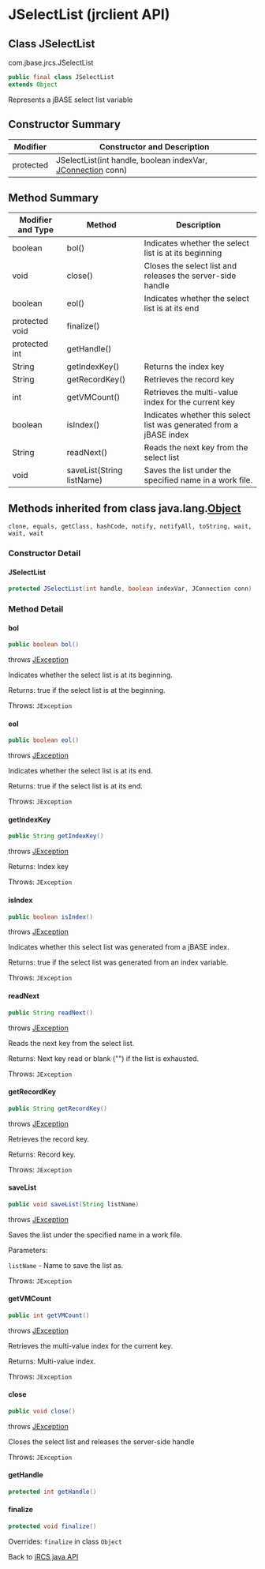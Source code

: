 # JSelectList (jrclient   API)

<PageHeader /> 

## Class JSelectList

com.jbase.jrcs.JSelectList

``` java
public final class JSelectList
extends Object
```

Represents a jBASE select list variable

## Constructor Summary

| Modifier | Constructor and Description |
| --- | --- |
| protected | JSelectList(int handle, boolean indexVar, [JConnection](./../jconnection-jrclient-api "class in com.jbase.jrcs") conn) |

## Method Summary

| Modifier and Type | Method | Description |
| --- | --- | --- |
| boolean | bol() | Indicates whether the select list is at its beginning |
| void | close() | Closes the select list and releases the server-side handle |
| boolean | eol() | Indicates whether the select list is at its end |
| protected void | finalize() |  |
| protected int | getHandle() |  |
| String | getIndexKey() | Returns the index key |
| String | getRecordKey() | Retrieves the record key |
| int | getVMCount() | Retrieves the multi-value index for the current key |
| boolean | isIndex() | Indicates whether this select list was generated from a jBASE index |
| String | readNext() | Reads the next key from the select list |
| void | saveList(String listName) | Saves the list under the specified name in a work file. |

## Methods inherited from class java.lang.[Object](http://java.sun.com/j2se/1.5.0/docs/api/java/lang/Object.html?is-external=true "class or interface in java.lang")

`clone, equals, getClass, hashCode, notify, notifyAll, toString, wait, wait, wait`

### Constructor Detail

#### **JSelectList**

``` java
protected JSelectList(int handle, boolean indexVar, JConnection conn)
```

### Method Detail

#### bol

``` java
public boolean bol()
```

throws [JException](./../jexception-jrclient-api "class in com.jbase.jrcs")

Indicates whether the select list is at its beginning.

Returns: true if the select list is at the beginning.

Throws: `JException`

#### eol

``` java
public boolean eol()
```

throws [JException](./../jexception-jrclient-api "class in com.jbase.jrcs")

Indicates whether the select list is at its end.

Returns: true if the select list is at its end.

Throws: `JException`

#### getIndexKey

``` java
public String getIndexKey()
```

throws [JException](./../jexception-jrclient-api "class in com.jbase.jrcs")

Returns: Index key

Throws: `JException`

#### isIndex

``` java
public boolean isIndex()
```

throws [JException](./../jexception-jrclient-api "class in com.jbase.jrcs")

Indicates whether this select list was generated from a jBASE index.

Returns: true if the select list was generated from an index variable.

Throws: `JException`

#### readNext

``` java
public String readNext()
```

throws [JException](./../jexception-jrclient-api "class in com.jbase.jrcs")

Reads the next key from the select list.

Returns: Next key read or blank ("") if the list is exhausted.

Throws: `JException`

#### getRecordKey

``` java
public String getRecordKey()  
```

throws [JException](./../jexception-jrclient-api "class in com.jbase.jrcs")

Retrieves the record key.

Returns: Record key.

Throws: `JException`

#### saveList

``` java
public void saveList(String listName)  
```

throws [JException](./../jexception-jrclient-api "class in com.jbase.jrcs")

Saves the list under the specified name in a work file.

Parameters:

`listName` - Name to save the list as.

Throws: `JException`

#### getVMCount

``` java
public int getVMCount()
```

throws [JException](./../jexception-jrclient-api "class in com.jbase.jrcs")

Retrieves the multi-value index for the current key.

Returns: Multi-value index.

Throws: `JException`

#### close

``` java
public void close()
```

throws [JException](./../jexception-jrclient-api "class in com.jbase.jrcs")

Closes the select list and releases the server-side handle

Throws: `JException`

#### getHandle

``` java
protected int getHandle()
```

#### finalize

``` java
protected void finalize()
```

Overrides: `finalize` in class `Object`

Back to [jRCS java API](./../README.md)
